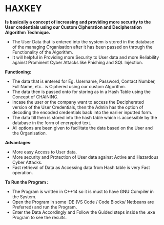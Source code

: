 # **HAXKEY** 
**Is basically a concept of increasing and providing more security to the User credentials using our Custom Cipheration and Decipheration Algorithm Technique.**

* The User Data that is entered into the system is stored in the database of the managing Organisation after it has been passed on through the Functionality of the Algorithm.
* It will helpful in Providing more Security to User data and more Reliability against Prominent Cyber Attacks like Phishing and SQL Injection.


**Functioning:**
* The data that is entered for Eg. Username, Password, Contact Number, Full Name, etc.. is Ciphered using our custom Algorithm.
*  The data then is passed onto for storing as in a Hash Table using the Concept of CHAINING.
*  Incase the user or the company want to access the Decipherated version of the User Credentials, then the Admin has the option of decoding the encoded credentials  back into the    earlier inputted form.
*  The data till then is stored into the hash table which is accessible by the database in the form of encrypted text.
*  All options are been given to facilitate the data based on the User and the Organisation.


**Advantages**:
* More easy Access to User data.
* More security and Protection of User data against Active and Hazardous Cyber Attacks.
* Fast retrieval of Data as Accessing data from Hash table is very Fast operation.


**To Run the Program :**
* The Program is written in C++14 so it is must to have GNU Compiler in the System.
* Open the Program in some IDE (VS Code / Code Blocks/ Netbeans are Preferred) and run the Program.
* Enter the Data Accordingly and Follow the Guided steps inside the .exe Program to see the results.
